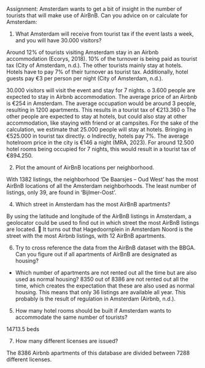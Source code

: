 Assignment: Amsterdam wants to get a bit of insight in the number of tourists that will make use of AirBnB. Can you advice on or calculate for Amsterdam:

1.	What Amsterdam will receive from tourist tax if the event lasts a week, and you will have 30.000 visitors?

Around 12% of tourists visiting Amsterdam stay in an Airbnb accommodation (Ecorys, 2018). 10% of the turnover is being paid as tourist tax (City of Amsterdam, n.d.). The other tourists mainly stay at hotels. Hotels have to pay 7% of their turnover as tourist tax. Additionally, hotel guests pay €3 per person per night (City of Amsterdam, n.d.). 

30.000 visitors will visit the event and stay for 7 nights. 
o	3.600 people are expected to stay in Airbnb accommodation. The average price of an Airbnb is €254 in Amsterdam. The average occupation would be around 3 people, resulting in 1200 apartments. This results in a tourist tax of  €213.360
o	The other people are expected to stay at hotels, but could also stay at other accommodation, like staying with friend or at campsites. For the sake of the calculation, we estimate that 25.000 people will stay at hotels. Bringing in €525.000 in tourist tax directly.
o	Indirectly, hotels pay 7%. The average hotelroom price in the city is €146 a night (MRA, 2023). For around 12.500 hotel rooms being occupied for 7 nights, this would result in a tourist tax of €894.250. 

2.	Plot the amount of AirBnB locations per neighborhood.
   
With 1382 listings, the neighborhood ‘De Baarsjes – Oud West’ has the most AirBnB locations of all the Amsterdam neighborhoods. The least number of listings, only 39, are found in ‘Bijlmer-Oost’. 

 

4.	Which street in Amsterdam has the most AirBnB apartments?
   
By using the latitude and longitude of the AirBnB listings in Amsterdam, a geolocator could be used to find out in which street the most AirBnB listings are located. 
	It turns out that Hagedoornplein in Amsterdam Noord is the street with the most Airbnb listings, with 12 AirBnB apartments.  


6.	Try to cross reference the data from the AirBnB dataset with the BBGA. Can you figure out if all apartments of AirBnB are designated as housing?

-	Which number of apartments are not rented out all the time but are also used as normal housing?
8350 out of 8386 are not rented out all the time, which creates the expectation that these are also used as normal housing. This means that only 36 listings are available all year. This probably is the result of regulation in Amsterdam (Airbnb, n.d.). 


5.	How many hotel rooms should be built if Amsterdam wants to accommodate the same number of tourists?

14713.5 beds


7.	How many different licenses are issued?
   
The 8386 Airbnb apartments of this database are divided between 7288 different licenses. 



